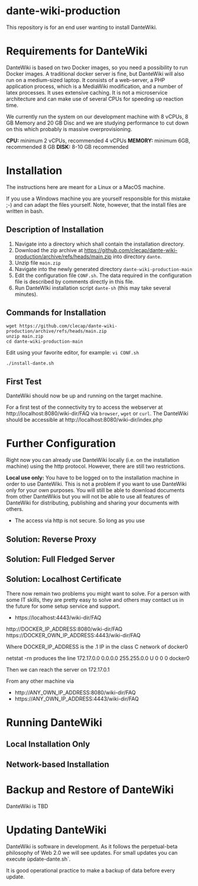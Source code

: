 # dante-wiki-production

This repository is for an end user wanting to install DanteWiki.

# Requirements for DanteWiki

DanteWiki is based on two Docker images, so you need a possibility to run Docker images. A traditional
docker server is fine, but DanteWiki will also run on a medium-sized laptop. It consists of a web-server,
a PHP application process, which is a MediaWiki modification, and a number of latex processes. 
It uses extensive caching. It is not a microservice architecture and can make use of several CPUs
for speeding up reaction time.

We currently run the system on our development machine with 8 vCPUs, 8 GB Memory and 20 GB Disc and we are
studying performance to cut down on this which probably is massive overprovisioning.

**CPU:**  minimum 2 vCPUs, recommended 4 vCPUs
**MEMORY:** minimum 6GB, recommended 8 GB
**DISK:** 8-10 GB recommended

# Installation

The instructions here are meant for a Linux or a MacOS machine.

If you use a Windows machine you are yourself responsible for this mistake ;-) and can adapt the files yourself.
Note, however, that the install files are written in bash.

## Description of Installation

1. Navigate into a directory which shall contain the installation directory.
2. Download the zip archive at https://github.com/clecap/dante-wiki-production/archive/refs/heads/main.zip into directory `dante`.
3. Unzip file `main.zip`
4. Navigate into the newly generated directory `dante-wiki-production-main`
4. Edit the configuration file `CONF.sh`. The data required in the configuration file is described by comments directly in this file. 
5. Run DanteWIki installation script `dante-sh` (this may take several minutes).

## Commands for Installation

```
wget https://github.com/clecap/dante-wiki-production/archive/refs/heads/main.zip
unzip main.zip
cd dante-wiki-production-main
```

Edit using your favorite editor, for example: ```vi CONF.sh                                   ```

```./install-dante.sh```

## First Test

DanteWiki should now be up and running on the target machine. 

For a first test of the connectivity try to access the webserver at 
http://localhost:8080/wiki-dir/FAQ via `browser`, `wget` or `curl`.
The DanteWiki should be accessible at http://localhost:8080/wiki-dir/index.php

# Further Configuration

Right now you can already use DanteWiki locally (i.e. on the installation machine) using the http protocol. However,
there are still two restrictions.

**Local use only:** You have to be logged on to the installation machine in order to use DanteWiki. This is not a problem if you want to
use DanteWiki only for your own purposes. You will still be able to download documents from other DanteWikis but you
will not be able to use all features of DanteWiki for distributing, publishing and sharing your documents with others.

* The access via http is not secure. So long as you use 




## Solution: Reverse Proxy


## Solution: Full Fledged Server


## Solution: Localhost Certificate



There now remain two problems you might want to solve. For a person with some IT skills, they are pretty easy to solve
and others may contact us in the future for some setup service and support.




* https://localhost:4443/wiki-dir/FAQ


http://DOCKER_IP_ADDRESS:8080/wiki-dir/FAQ
https://DOCKER_OWN_IP_ADDRESS:4443/wiki-dir/FAQ

Where DOCKER_IP_ADDRESS is the .1 IP in the class C network 
of docker0

netstat -rn produces the line 
  172.17.0.0      0.0.0.0         255.255.0.0     U         0 0          0 docker0

Then we can reach the server on 172.17.0.1

From any other machine via
* http://ANY_OWN_IP_ADDRESS:8080/wiki-dir/FAQ
* https://ANY_OWN_IP_ADDRESS:4443/wiki-dir/FAQ





# Running DanteWiki

## Local Installation Only


## Network-based Installation


# Backup and Restore of DanteWiki

DanteWiki is TBD



# Updating DanteWiki

DanteWiki is software in development. As it follows the perpetual-beta philosophy of Web 2.0 we will see updates.
For small updates you can execute ùpdate-dante.sh`. 

It is good operational practice to make a backup of data before every update.
